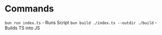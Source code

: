 # Commands

`bun run index.ts` - Runs Script
`bun build ./index.ts --outdir ./build` - Builds TS into JS
